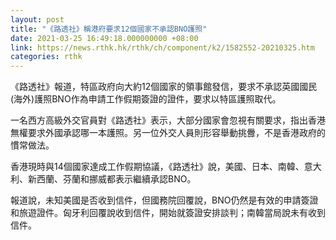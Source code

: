 ```yaml
---
layout: post
title: "《路透社》稱港府要求12個國家不承認BNO護照"
date: 2021-03-25 16:49:18.000000000 +08:00
link: https://news.rthk.hk/rthk/ch/component/k2/1582552-20210325.htm
categories: rthk
---
```


《路透社》報道，特區政府向大約12個國家的領事館發信，要求不承認英國國民(海外)護照BNO作為申請工作假期簽證的證件，要求以特區護照取代。

一名西方高級外交官員對《路透社》表示，大部分國家會忽視有關要求，指出香港無權要求外國承認哪一本護照。另一位外交人員則形容舉動挑釁，不是香港政府的慣常做法。

香港現時與14個國家達成工作假期協議，《路透社》說，美國、日本、南韓、意大利、新西蘭、芬蘭和挪威都表示繼續承認BNO。

報道說，未知美國是否收到信件，但國務院回覆說，BNO仍然是有效的申請簽證和旅遊證件。匈牙利回覆說收到信件，開始就簽證安排談判；南韓當局說未有收到信件。
